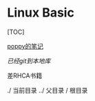 # Linux Basic

[TOC]

[poppy的笔记](E:\Workspace\poppy) 

*已经git到本地库*

差RHCA书籍

./  当前目录
../ 父目录
/   根目录